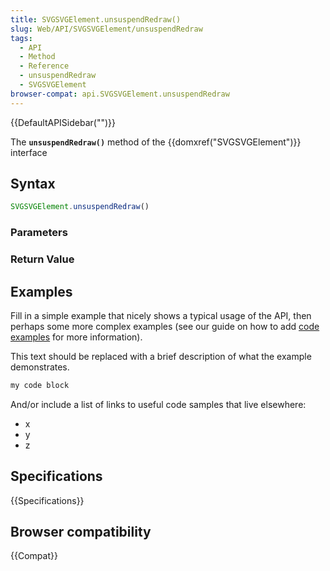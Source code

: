 ```yaml
---
title: SVGSVGElement.unsuspendRedraw()
slug: Web/API/SVGSVGElement/unsuspendRedraw
tags:
  - API
  - Method
  - Reference
  - unsuspendRedraw
  - SVGSVGElement
browser-compat: api.SVGSVGElement.unsuspendRedraw
---
```

{{DefaultAPISidebar("")}}

The **`unsuspendRedraw()`** method of the {{domxref("SVGSVGElement")}} interface 

## Syntax

```js
SVGSVGElement.unsuspendRedraw()
```

### Parameters



### Return Value



## Examples

Fill in a simple example that nicely shows a typical usage of the API, then perhaps some more complex examples (see our guide on how to add [code examples](/en-US/docs/MDN/Contribute/Structures/Code_examples) for more information).

This text should be replaced with a brief description of what the example demonstrates.

```js
my code block
```

And/or include a list of links to useful code samples that live elsewhere:

*   x
*   y
*   z

## Specifications

{{Specifications}}

## Browser compatibility

{{Compat}}

